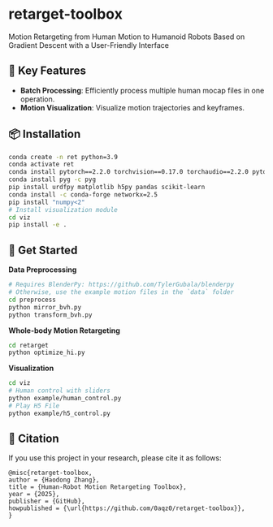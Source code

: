 # retarget-toolbox
Motion Retargeting from Human Motion to Humanoid Robots Based on Gradient Descent with a User-Friendly Interface

## 🌟 Key Features

- **Batch Processing**: Efficiently process multiple human mocap files in one operation.
- **Motion Visualization**: Visualize motion trajectories and keyframes.

## 📦 Installation

```bash
conda create -n ret python=3.9
conda activate ret
conda install pytorch==2.2.0 torchvision==0.17.0 torchaudio==2.2.0 pytorch-cuda=11.8 -c pytorch -c nvidia
conda install pyg -c pyg
pip install urdfpy matplotlib h5py pandas scikit-learn
conda install -c conda-forge networkx=2.5
pip install "numpy<2"
# Install visualization module
cd viz
pip install -e .
```

## 🚀 Get Started

**Data Preprocessing**
```bash
# Requires BlenderPy: https://github.com/TylerGubala/blenderpy
# Otherwise, use the example motion files in the `data` folder
cd preprocess
python mirror_bvh.py
python transform_bvh.py
```

**Whole-body Motion Retargeting**
```bash
cd retarget
python optimize_hi.py
```

**Visualization**
```bash
cd viz
# Human control with sliders
python example/human_control.py
# Play H5 File
python example/h5_control.py
```

## 📄 Citation

If you use this project in your research, please cite it as follows:

```
@misc{retarget-toolbox,
author = {Haodong Zhang},
title = {Human-Robot Motion Retargeting Toolbox},
year = {2025},
publisher = {GitHub},
howpublished = {\url{https://github.com/0aqz0/retarget-toolbox}},
}
```
